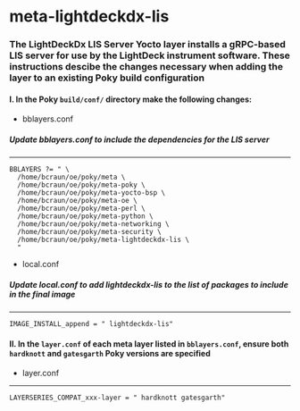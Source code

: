 # meta-lightdeckdx-lis  

### The LightDeckDx LIS Server Yocto layer installs a gRPC-based LIS server for use by the LightDeck instrument software. These instructions descibe the changes necessary when adding the layer to an existing Poky build configuration  


#### I. In the Poky `build/conf/` directory make the following changes:  

* bblayers.conf  
##### Update bblayers.conf to include the dependencies for the LIS server  
---  
```
BBLAYERS ?= " \
  /home/bcraun/oe/poky/meta \
  /home/bcraun/oe/poky/meta-poky \
  /home/bcraun/oe/poky/meta-yocto-bsp \
  /home/bcraun/oe/poky/meta-oe \
  /home/bcraun/oe/poky/meta-perl \
  /home/bcraun/oe/poky/meta-python \
  /home/bcraun/oe/poky/meta-networking \
  /home/bcraun/oe/poky/meta-security \
  /home/bcraun/oe/poky/meta-lightdeckdx-lis \
  "
```  

* local.conf  
##### Update local.conf to add lightdeckdx-lis to the list of packages to include in the final image  
---
`IMAGE_INSTALL_append = " lightdeckdx-lis"`

#### II. In the `layer.conf` of each meta layer listed in `bblayers.conf`, ensure both `hardknott` and `gatesgarth` Poky versions are specified  
* layer.conf   
---
`LAYERSERIES_COMPAT_xxx-layer = " hardknott gatesgarth"`
 

